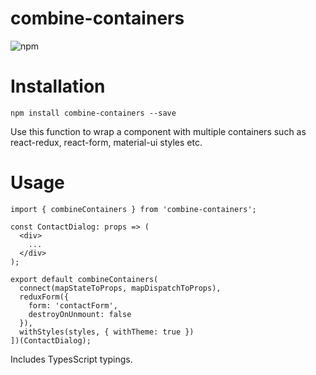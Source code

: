 # combine-containers
![npm](https://img.shields.io/npm/v/combine-containers.svg)

# Installation

```
npm install combine-containers --save 
```

Use this function to wrap a component with multiple containers such as react-redux, react-form, material-ui styles etc.

# Usage

```tsx
import { combineContainers } from 'combine-containers';

const ContactDialog: props => (
  <div>
    ...
  </div>
);

export default combineContainers(
  connect(mapStateToProps, mapDispatchToProps),
  reduxForm({
    form: 'contactForm',
    destroyOnUnmount: false
  }),
  withStyles(styles, { withTheme: true })
])(ContactDialog);

```

Includes TypesScript typings.
